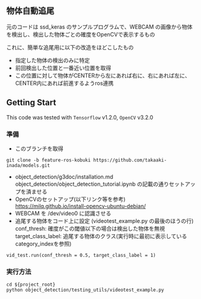 


## 物体自動追尾

元のコードは ssd_keras のサンプルプログラムで、WEBCAM の画像から物体を検出し、検出した物体ごとの確度をOpenCVで表示するもの

これに、簡単な追尾用に以下の改造をほどこしたもの
- 指定した物体の検出のみに特定
- 前回検出した位置と一番近い位置を取得
- この位置に対して物体がCENTERから左にあれば右に、右にあれば左に、CENTER内にあれば前進するようros連携

## Getting Start

This code was tested with `Tensorflow` v1.2.0, `OpenCV` v3.2.0

### 準備

- このブランチを取得
```
git clone -b feature-ros-kobuki https://github.com/takaaki-inada/models.git
```
- object_detection/g3doc/installation.md object_detection/object_detection_tutorial.ipynb の記載の通りセットアップを済ませる
- OpenCVのセットアップ(以下リンク等を参考)  
https://milq.github.io/install-opencv-ubuntu-debian/
- WEBCAM を /dev/video0 に認識させる
- 追尾する物体をコード上に設定 (videotest_example.py の最後のほうの行)  
conf_thresh: 確度がこの閾値以下の場合は検出した物体を無視  
target_class_label: 追尾する物体のクラス(実行時に最初に表示しているcategory_indexを参照)
```
vid_test.run(conf_thresh = 0.5, target_class_label = 1)
```

### 実行方法

```
cd ${project_root}
python object_detection/testing_utils/videotest_example.py
```
